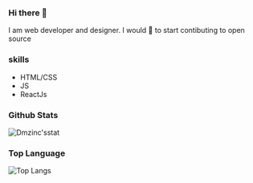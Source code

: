 ### Hi there 👋

I am web developer and designer. I would 🤍 to start contibuting to open source

### skills
- HTML/CSS
- JS
- ReactJs
### Github Stats

![Dmzinc'sstat](https://github-readme-stats.vercel.app/api?username=dmzinc&count_private=true&show_icons=true&theme=radical)


### Top Language
![Top Langs](https://github-readme-stats.vercel.app/api/top-langs/?username=DMZINC&show_icons=true&theme=radical)

